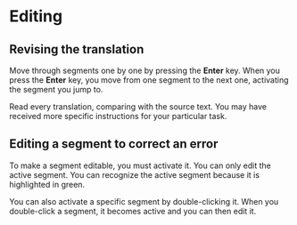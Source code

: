 # Editing

## Revising the translation

Move through segments one by one by pressing the **Enter** key. When you press the **Enter** key, you move from one segment to the next one, activating the segment you jump to. 

Read every translation, comparing with the source text. You may have received more specific instructions for your particular task. 

<!-- @todo: no section about revision: go through segments one by one pressing Enter.. or wahtever.. read one by one...? -->

<!-- RFF: ask Kos to add option to filter: segments with translation from x-auto or x-enforce or both, or segments that do not have a translation coming from x-auto, or that do not have a translation coming from x-enforce, or both

segments with translations from 
☑️ /tm/auto
☑️ /tm/enforce

-->

## Editing a segment to correct an error

To make a segment editable, you must activate it. You can only edit the active segment. You can recognize the active segment because it is highlighted in green.

You can also activate a specific segment by double-clicking it. When you double-click a segment, it becomes active and you can then edit it. 